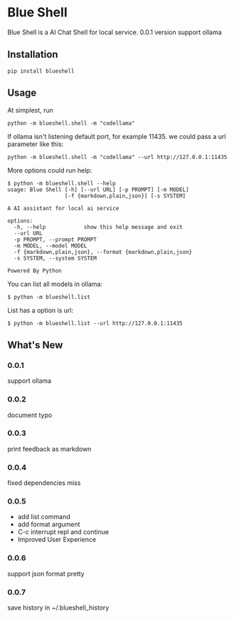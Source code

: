 # Blue Shell

Blue Shell is a AI Chat Shell for local service. 0.0.1 version support ollama

## Installation

```
pip install blueshell
```

## Usage

At simplest, run 

```shell
python -m blueshell.shell -m "codellama" 
```

If ollama isn't listening default port, for example 11435. we could pass a url parameter like this:

```shell
python -m blueshell.shell -m "codellama" --url http://127.0.0.1:11435
```

More options could run help:

```shell
$ python -m blueshell.shell --help
usage: Blue Shell [-h] [--url URL] [-p PROMPT] [-m MODEL]
                  [-f {markdown,plain,json}] [-s SYSTEM]

A AI assistant for local ai service

options:
  -h, --help            show this help message and exit
  --url URL
  -p PROMPT, --prompt PROMPT
  -m MODEL, --model MODEL
  -f {markdown,plain,json}, --format {markdown,plain,json}
  -s SYSTEM, --system SYSTEM

Powered By Python

```

You can list all models in ollama:

```shell
$ python -m blueshell.list
```

List has a option is url:

```shell
$ python -m blueshell.list --url http://127.0.0.1:11435
```


## What's New

### 0.0.1

support ollama

### 0.0.2

document typo

### 0.0.3

print feedback as markdown

### 0.0.4

fixed dependencies miss

### 0.0.5

- add list command
- add format argument
- C-c interrupt repl and continue
- Improved User Experience

### 0.0.6

support json format pretty

### 0.0.7

save history in ~/.blueshell_history